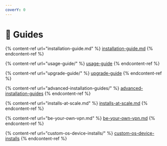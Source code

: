 ```yaml
---
coverY: 0
---
```


# 🔢 Guides

{% content-ref url="installation-guide.md" %}
[installation-guide.md](installation-guide.md)
{% endcontent-ref %}

{% content-ref url="usage-guide/" %}
[usage-guide](usage-guide/)
{% endcontent-ref %}

{% content-ref url="upgrade-guide/" %}
[upgrade-guide](upgrade-guide/)
{% endcontent-ref %}

{% content-ref url="advanced-installation-guides/" %}
[advanced-installation-guides](advanced-installation-guides/)
{% endcontent-ref %}

{% content-ref url="installs-at-scale.md" %}
[installs-at-scale.md](installs-at-scale.md)
{% endcontent-ref %}

{% content-ref url="be-your-own-vpn.md" %}
[be-your-own-vpn.md](be-your-own-vpn.md)
{% endcontent-ref %}

{% content-ref url="custom-os-device-installs/" %}
[custom-os-device-installs](custom-os-device-installs/)
{% endcontent-ref %}
